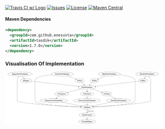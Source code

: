 

[![Travis CI w/ Logo](https://img.shields.io/travis/enesusta/tasdik/master.svg?logo=travis)](https://travis-ci.com/enesusta/tasdik) 
 [![Issues](https://img.shields.io/github/issues-raw/enesusta/tasdik.svg?maxAge=25000)](https://github.com/enesusta/tasdik/issues) [![License](https://img.shields.io/badge/license-MIT-blue.svg?colorB=blue)](https://github.com/enesusta/bean-validator/blob/master/LICENSE)
[![Maven Central](https://img.shields.io/maven-central/v/com.github.enesusta/tasdik?color=red&style=flat-square)](http://search.maven.org/artifact/com.github.enesusta/tasdik)


#### Maven Dependencies

```xml
<dependency>
  <groupId>com.github.enesusta</groupId>
  <artifactId>tasdik</artifactId>
  <version>1.7.6</version>
</dependency>
```

### Visualisation Of Implementation

![alt-text](docs/tasdik.svg)